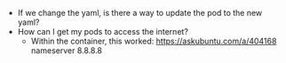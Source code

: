 - If we change the yaml, is there a way to update the pod to the new yaml?
- How can I get my pods to access the internet?
    - Within the container, this worked: https://askubuntu.com/a/404168 nameserver 8.8.8.8